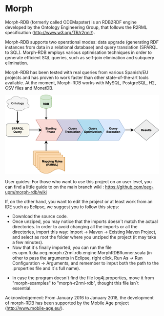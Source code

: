 # Morph

Morph-RDB (formerly called ODEMapster) is an RDB2RDF engine developed by the Ontology Engineering Group, that follows the R2RML specification (http://www.w3.org/TR/r2rml/). 

Morph-RDB supports two operational modes: data upgrade (generating RDF instances from data in a relational database) and query translation (SPARQL to SQL). Morph-RDB employs various optimisation techniques in order to generate efficient SQL queries, such as self-join elimination and subquery elimination. 

Morph-RDB has been tested with real queries from various Spanish/EU projects and has proven to work faster than other state-of-the-art tools available. At the moment, Morph-RDB works with MySQL, PostgreSQL, H2, CSV files and MonetDB.

![Morph-RDB workflow](morph-examples/architecture.png?raw=true "Morph-RDB workflow")


User guides:
For those who want to use this project on an user level, you can find a little guide to on the main branch wiki : https://github.com/oeg-upm/morph-rdb/wiki

If, on the other hand, you want to edit the project or at least work from an IDE such as Eclipse, we suggest you to follow this steps:
 - Download the source code.
 - Once unziped, you may notice that the imports doesn´t match the actual directories. In order to avoid changing all the imports or all the directories, import this way: Import -> Maven -> Existing Maven Project, and select as root the folder where you unziped the project (it may take a few minutes).
 - Now that it´s finally imported, you can run the file es.upm.fi.dia.oeg.morph.r2rml.rdb.engine.MorphRDBRunner.scala (in other to pass the arguments in Eclipse, right click, Run As -> Run Configuration -> Arguments, and remember to imput both the path to the .properties file and it´s full name).
* In case the program doesn´t find the file log4j.properties, move it from "morph-examples" to "morph-r2rml-rdb", thought this file isn´t essential.

Acknowledgement: From January 2016 to January 2018, the development of morph-RDB has been supported by the Mobile Age project (http://www.mobile-age.eu/).
